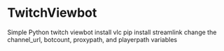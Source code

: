 # TwitchViewbot
Simple Python twitch viewbot
install vlc
pip install streamlink
change the channel_url, botcount, proxypath, and playerpath variables
